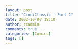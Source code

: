 ```yaml
---
layout: post
title: "CinciClassic - Part 1"
date: 2002-10-07 18:10
author: rcadmin
comments: true
categories: [Comics]
tags: []
---
```

<!--more--><img src="/wp/wp-content/comics/20021007.gif" alt="" />
